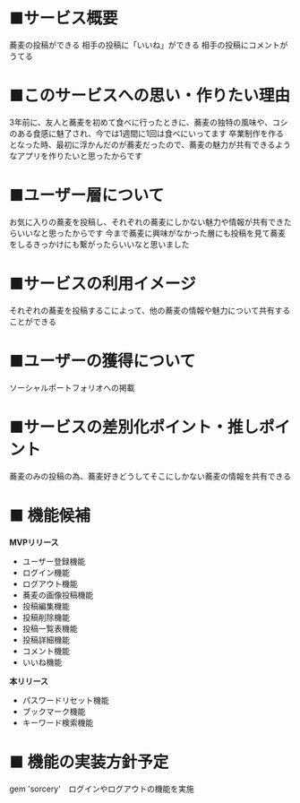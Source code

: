 # ■サービス概要
蕎麦の投稿ができる
相手の投稿に「いいね」ができる
相手の投稿にコメントがうてる

# ■このサービスへの思い・作りたい理由
3年前に、友人と蕎麦を初めて食べに行ったときに、蕎麦の独特の風味や、コシのある食感に魅了され、今では1週間に1回は食べにいってます
卒業制作を作るとなった時、最初に浮かんだのが蕎麦だったので、蕎麦の魅力が共有できるようなアプリを作りたいと思ったからです

# ■ユーザー層について
お気に入りの蕎麦を投稿し、それぞれの蕎麦にしかない魅力や情報が共有できたらいいなと思ったからです
今まで蕎麦に興味がなかった層にも投稿を見て蕎麦をしるきっかけにも繋がったらいいなと思いました

# ■サービスの利用イメージ
それぞれの蕎麦を投稿するこによって、他の蕎麦の情報や魅力について共有することができる

# ■ユーザーの獲得について
ソーシャルポートフォリオへの掲載

# ■サービスの差別化ポイント・推しポイント
蕎麦のみの投稿の為、蕎麦好きどうしてそこにしかない蕎麦の情報を共有できる

# ■ 機能候補
**MVPリリース**
* ユーザー登録機能
* ログイン機能
* ログアウト機能
* 蕎麦の画像投稿機能
* 投稿編集機能
* 投稿削除機能
* 投稿一覧表機能
* 投稿詳細機能
* コメント機能
* いいね機能
    
**本リリース**
* パスワードリセット機能
* ブックマーク機能
* キーワード検索機能
   
# ■ 機能の実装方針予定
 gem 'sorcery'　ログインやログアウトの機能を実施
